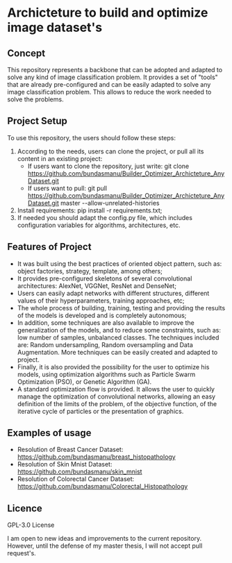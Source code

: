 # Archicteture to build and optimize image dataset's

## Concept

This repository represents a backbone that can be adopted and adapted to solve any kind of image classification problem.
It provides a set of "tools" that are already pre-configured and can be easily adapted to solve any image classification problem. This allows to reduce the work needed to solve the problems.

## Project Setup
To use this repository, the users should follow these steps:
1.  According to the needs, users can clone the project, or pull all its content in an existing project:
    * If users want to clone the repository, just write: git clone https://github.com/bundasmanu/Builder_Optimizer_Archicteture_AnyDataset.git
    * If users want to pull: git pull https://github.com/bundasmanu/Builder_Optimizer_Archicteture_AnyDataset.git master --allow-unrelated-histories
2.  Install requirements: pip install -r requirements.txt;
3.  If needed you should adapt the config.py file, which includes configuration variables for algorithms, architectures, etc. 

<!--## Class Diagram (base):
[Architecture Image](breast_Class_Diagram.png)-->

## Features of Project
- It was built using the best practices of oriented object pattern, such as: object factories, strategy, template, among others;
- It provides pre-configured skeletons of several convolutional architectures: AlexNet, VGGNet, ResNet and DenseNet;
- Users can easily adapt networks with different structures, different values of their hyperparameters, training approaches, etc;
- The whole process of building, training, testing and providing the results of the models is developed and is completely autonomous;
- In addition, some techniques are also available to improve the generalization of the models, and to reduce some constraints, such as: low number of samples, unbalanced classes. The techniques included are: Random undersampling, Random oversampling and Data Augmentation. More techniques can be easily created and adapted to project.
- Finally, it is also provided the possibility for the user to optimize his models, using optimization algorithms such as Particle Swarm Optimization (PSO), or Genetic Algorithm (GA).
- A standard optimization flow is provided. It allows the user to quickly manage the optimization of convolutional networks, allowing an easy definition of the limits of the problem, of the objective function, of the iterative cycle of particles or the presentation of graphics.

## Examples of usage
- Resolution of Breast Cancer Dataset: https://github.com/bundasmanu/breast_histopathology
- Resolution of Skin Mnist Dataset: https://github.com/bundasmanu/skin_mnist
- Resolution of Colorectal Cancer Dataset: https://github.com/bundasmanu/Colorectal_Histopathology

## Licence
GPL-3.0 License

I am open to new ideas and improvements to the current repository. However, until the defense of my master thesis, I will not accept pull request's.
